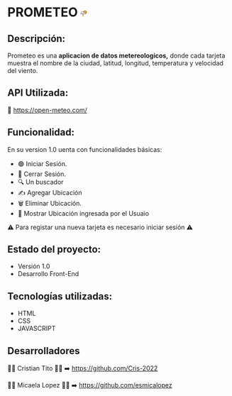# PROMETEO   <img src="./src/assets/Logo.png" alt="Prometeo-Logo" width="3%" height="3%"/>

## Descripción:
Prometeo es una **aplicacion de datos metereologicos,** donde cada tarjeta muestra el nombre de la ciudad, latitud, longitud, temperatura y velocidad del viento.

## API Utilizada:
🔗 https://open-meteo.com/

## Funcionalidad:
En su version 1.0 uenta con funcionalidades básicas:
- 🟢 Iniciar Sesión.
- 🔴 Cerrar Sesión.
- 🔍 Un buscador
- ✍️ Agregar Ubicación
- 🗑️ Eliminar Ubicación.
- 👀 Mostrar Ubicación ingresada por el Usuaio

⚠️ Para registar una nueva tarjeta es necesario iniciar sesión ⚠️

## Estado del proyecto:
- Versión 1.0
- Desarrollo Front-End

## Tecnologías utilizadas:
- HTML
- CSS
- JAVASCRIPT

## Desarrolladores
👨‍💻 Cristian Tito 👨‍💻 ➡️ https://github.com/Cris-2022

👩‍💻 Micaela Lopez 👩‍💻 ➡️ https://github.com/esmicalopez